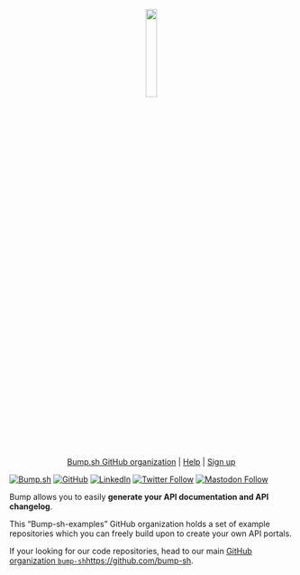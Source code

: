 <p align="center">
  <img width="20%" src="https://bump.sh/icon-default-large.png" />
</p>

<p align="center">
  <a href="https://github.com/bump-sh/">Bump.sh GitHub organization</a> |
  <a href="https://help.bump.sh/">Help</a> |
  <a href="https://bump.sh/users/sign_up">Sign up</a>
</p>

[![Bump.sh](https://img.shields.io/badge/Bump.sh-https://bump.sh-025fd7.svg)](https://bump.sh)
[![GitHub](https://img.shields.io/badge/GitHub-@bump_sh-blue.svg)](https://github.com/bump-sh)
[![LinkedIn](https://img.shields.io/badge/LinkedIn-@bump_sh-blue)](https://www.linkedin.com/company/bump-sh)
[![Twitter Follow](https://img.shields.io/badge/Twitter-@bump_hq-blue.svg)](https://twitter.com/bump_hq)
[![Mastodon Follow](https://img.shields.io/badge/Mastodon-@bump_hq-blue.svg)](https://fosstodon.org/@Bump_hq)

Bump allows you to easily **generate your API documentation and API changelog**.

This “Bump-sh-examples” GitHub organization holds a set of example repositories which you can freely build upon to create your own API portals.

If your looking for our code repositories, head to our main [GitHub organization `bump-sh`](https://github.com/bump-sh)https://github.com/bump-sh.

